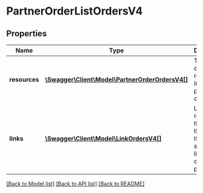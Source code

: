 # PartnerOrderListOrdersV4

## Properties
Name | Type | Description | Notes
------------ | ------------- | ------------- | -------------
**resources** | [**\Swagger\Client\Model\PartnerOrderOrdersV4[]**](PartnerOrderOrdersV4.md) | The list of queried resources. In this case partner orders. | [optional] 
**links** | [**\Swagger\Client\Model\LinkOrdersV4[]**](LinkOrdersV4.md) | Links related to the list. E.g. the link to the successive list used during paging. | [optional] 

[[Back to Model list]](../../README.md#documentation-for-models) [[Back to API list]](../../README.md#documentation-for-api-endpoints) [[Back to README]](../../README.md)


